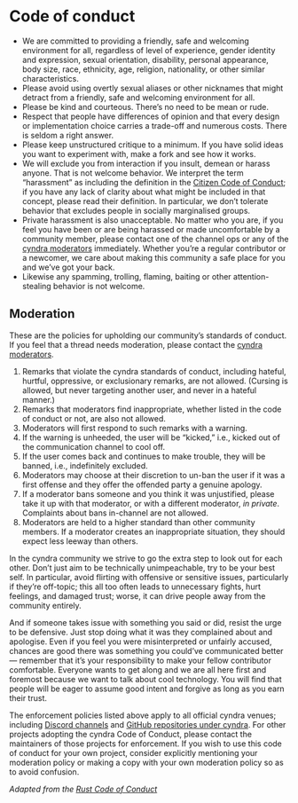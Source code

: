 # Code of conduct

* We are committed to providing a friendly, safe and welcoming environment for
all, regardless of level of experience, gender identity and expression, sexual
orientation, disability, personal appearance, body size, race, ethnicity, age,
religion, nationality, or other similar characteristics.
* Please avoid using overtly sexual aliases or other nicknames that might
detract from a friendly, safe and welcoming environment for all.
* Please be kind and courteous. There’s no need to be mean or rude.
* Respect that people have differences of opinion and that every design or
implementation choice carries a trade-off and numerous costs. There is seldom
a right answer.
* Please keep unstructured critique to a minimum. If you have solid ideas you
want to experiment with, make a fork and see how it works.
* We will exclude you from interaction if you insult, demean or harass anyone.
That is not welcome behavior. We interpret the term “harassment” as including
the definition in the
[Citizen Code of Conduct](https://github.com/stumpsyn/policies/blob/master/citizen_code_of_conduct.md);
if you have any lack of clarity about what might be included in that concept,
please read their definition. In particular, we don’t tolerate behavior that
excludes people in socially marginalised groups.
* Private harassment is also unacceptable. No matter who you are, if you feel
you have been or are being harassed or made uncomfortable by a community member,
please contact one of the channel ops or any of the
[cyndra moderators](mailto:opensource@cyndra.rs) immediately. Whether you’re a
regular contributor or a newcomer, we care about making this community a safe
place for you and we’ve got your back.
* Likewise any spamming, trolling, flaming, baiting or other
attention-stealing behavior is not welcome.

## Moderation

These are the policies for upholding our community’s standards of conduct. If
you feel that a thread needs moderation, please contact the
[cyndra moderators](mailto:opensource@cyndra.rs).

1. Remarks that violate the cyndra standards of conduct, including hateful,
hurtful, oppressive, or exclusionary remarks, are not allowed. (Cursing is
allowed, but never targeting another user, and never in a hateful manner.)
2. Remarks that moderators find inappropriate, whether listed in the code of
conduct or not, are also not allowed.
3. Moderators will first respond to such remarks with a warning.
4. If the warning is unheeded, the user will be “kicked,” i.e., kicked out of
the communication channel to cool off.
5. If the user comes back and continues to make trouble, they will be banned,
i.e., indefinitely excluded.
6. Moderators may choose at their discretion to un-ban the user if it was a
first offense and they offer the offended party a genuine apology.
7. If a moderator bans someone and you think it was unjustified, please take
it up with that moderator, or with a different moderator, *in private*.
Complaints about bans in-channel are not allowed.
8. Moderators are held to a higher standard than other community members. If a
moderator creates an inappropriate situation, they should expect less leeway
than others.

In the cyndra community we strive to go the extra step to look out for each
other. Don’t just aim to be technically unimpeachable, try to be your best
self. In particular, avoid flirting with offensive or sensitive issues,
particularly if they’re off-topic; this all too often leads to unnecessary
fights, hurt feelings, and damaged trust; worse, it can drive people away from
the community entirely.

And if someone takes issue with something you said or did, resist the urge to
be defensive. Just stop doing what it was they complained about and apologise.
Even if you feel you were misinterpreted or unfairly accused, chances are good
there was something you could’ve communicated better — remember that it’s your
responsibility to make your fellow contributor comfortable. Everyone wants to
get along and we are all here first and foremost because we want to talk about
cool technology. You will find that people will be eager to assume good intent
and forgive as long as you earn their trust.

The enforcement policies listed above apply to all official cyndra venues;
including [Discord channels](https://discord.gg/cyndra) and
[GitHub repositories under cyndra](https://github.com/cyndra-hq). For other
projects adopting the cyndra Code of Conduct, please contact the maintainers of
those projects for enforcement. If you wish to use this code of conduct for
your own project, consider explicitly mentioning your moderation policy or
making a copy with your own moderation policy so as to avoid confusion.

 *Adapted from the
[Rust Code of Conduct](https://www.rust-lang.org/policies/code-of-conduct)*
